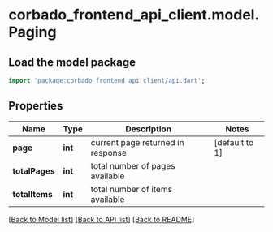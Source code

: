 # corbado_frontend_api_client.model.Paging

## Load the model package
```dart
import 'package:corbado_frontend_api_client/api.dart';
```

## Properties
Name | Type | Description | Notes
------------ | ------------- | ------------- | -------------
**page** | **int** | current page returned in response | [default to 1]
**totalPages** | **int** | total number of pages available | 
**totalItems** | **int** | total number of items available | 

[[Back to Model list]](../README.md#documentation-for-models) [[Back to API list]](../README.md#documentation-for-api-endpoints) [[Back to README]](../README.md)


